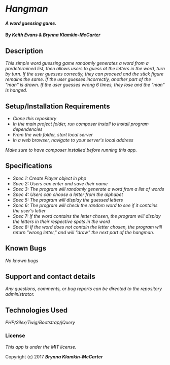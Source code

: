 # _Hangman_

#### _A word guessing game._

#### By _**Keith Evans & Brynna Klamkin-McCarter**_

## Description

_This simple word guessing game randomly generates a word from a predetermined list, then allows users to guess at the letters in the word, turn by turn. If the user guesses correctly, they can proceed and the stick figure remains the same. If the user guesses incorrectly, another part of the "man" is drawn. If the user guesses wrong 6 times, they lose and the "man" is hanged._

## Setup/Installation Requirements

* _Clone this repository_
* _In the main project folder, run composer install to install program dependencies_
* _From the web folder, start local server_
* _In a web browser, navigate to your server's local address_

_Make sure to have composer installed before running this app._

## Specifications

* _Spec 1: Create Player object in php_
* _Spec 2: Users can enter and save their name_
* _Spec 3: The program will randomly generate a word from a list of words_
* _Spec 4: Users can choose a letter from the alphabet_
* _Spec 5: The program will display the guessed letters_
* _Spec 6: The program will check the random word to see if it contains the user's letter_
* _Spec 7: If the word contains the letter chosen, the program will display the letters in their respective spots in the word_
* _Spec 8: If the word does not contain the letter chosen, the program will return "wrong letter," and will "draw" the next part of the hangman._

## Known Bugs

_No known bugs_

## Support and contact details

_Any questions, comments, or bug reports can be directed to the repository administrator._

## Technologies Used

_PHP/Silex/Twig/Bootstrap/jQuery_

### License

*This app is under the MIT license.*

Copyright (c) 2017 **_Brynna Klamkin-McCarter_**
